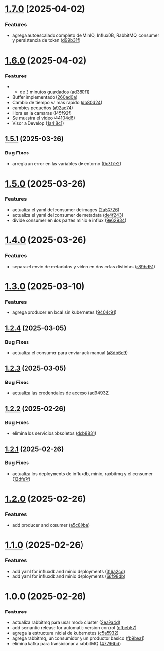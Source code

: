 # [1.7.0](https://github.com/adriantoral/ingenieria-datos-viabi/compare/v1.6.0...v1.7.0) (2025-04-02)


### Features

* agrega autoescalado completo de MinIO, InfluxDB, RabbitMQ, consumer y persistencia de token ([d99b31f](https://github.com/adriantoral/ingenieria-datos-viabi/commit/d99b31f5bb379324d8a7b5b119695626bd3c2b90))

# [1.6.0](https://github.com/adriantoral/ingenieria-datos-viabi/compare/v1.5.1...v1.6.0) (2025-04-02)


### Features

* + de 2 minutos guardados ([ad380f1](https://github.com/adriantoral/ingenieria-datos-viabi/commit/ad380f17d503903856c16ee56e914f279e3045ad))
* Buffer implementado ([260ad0a](https://github.com/adriantoral/ingenieria-datos-viabi/commit/260ad0aeffe75952bfa14496a25ddeaac155edb5))
* Cambio de tiempo va mas rapido ([db80d24](https://github.com/adriantoral/ingenieria-datos-viabi/commit/db80d24811e50b876482ff2b0d9d75d854da4788))
* cambios pequeños ([a92ac74](https://github.com/adriantoral/ingenieria-datos-viabi/commit/a92ac749199ddd007ca741c664f2aad4639fcab9))
* Hora en la camaras ([145f92f](https://github.com/adriantoral/ingenieria-datos-viabi/commit/145f92f087c1e1b8cc115674689fd4930ad2551c))
* Se muestra el video ([44104d6](https://github.com/adriantoral/ingenieria-datos-viabi/commit/44104d63bf483c9cad0428562b74e113fd06fb67))
* Visor a Develop ([1a418c1](https://github.com/adriantoral/ingenieria-datos-viabi/commit/1a418c10614cce632b875354557469c6e9110f88))

## [1.5.1](https://github.com/adriantoral/ingenieria-datos-viabi/compare/v1.5.0...v1.5.1) (2025-03-26)


### Bug Fixes

* arregla un error en las variables de entorno ([0c3f7e2](https://github.com/adriantoral/ingenieria-datos-viabi/commit/0c3f7e254071c41325a6cf75299b97d50a69d8ee))

# [1.5.0](https://github.com/adriantoral/ingenieria-datos-viabi/compare/v1.4.0...v1.5.0) (2025-03-26)


### Features

* actualiza el yaml del consumer de images ([2a53726](https://github.com/adriantoral/ingenieria-datos-viabi/commit/2a53726806eaae1660799baa59d01698f06ed976))
* actualiza el yaml del consumer de metadata ([de4f243](https://github.com/adriantoral/ingenieria-datos-viabi/commit/de4f243d080b70153730d0d452be594cb7ee5534))
* divide consumer en dos partes minio e influx ([9e62934](https://github.com/adriantoral/ingenieria-datos-viabi/commit/9e62934d72843504eecb44edf83befdfe16f1040))

# [1.4.0](https://github.com/adriantoral/ingenieria-datos-viabi/compare/v1.3.0...v1.4.0) (2025-03-26)


### Features

* separa el envio de metadatos y video en dos colas distintas ([c89bd51](https://github.com/adriantoral/ingenieria-datos-viabi/commit/c89bd51b7d1cf07290231e3bd9354d33c2a7ed27))

# [1.3.0](https://github.com/adriantoral/ingenieria-datos-viabi/compare/v1.2.4...v1.3.0) (2025-03-10)


### Features

* agrega producer en local sin kubernetes ([9404c91](https://github.com/adriantoral/ingenieria-datos-viabi/commit/9404c91b0490dd65013850d169975840198a8233))

## [1.2.4](https://github.com/adriantoral/ingenieria-datos-viabi/compare/v1.2.3...v1.2.4) (2025-03-05)


### Bug Fixes

* actualiza el consumer para enviar ack manual ([a8db6e9](https://github.com/adriantoral/ingenieria-datos-viabi/commit/a8db6e926f586ea1ba3e25484356b9090c7552fc))

## [1.2.3](https://github.com/adriantoral/ingenieria-datos-viabi/compare/v1.2.2...v1.2.3) (2025-03-05)


### Bug Fixes

* actualiza las credenciales de acceso ([ad94932](https://github.com/adriantoral/ingenieria-datos-viabi/commit/ad94932d035e94baef203146e9a0f1fc5abfda40))

## [1.2.2](https://github.com/adriantoral/ingenieria-datos-viabi/compare/v1.2.1...v1.2.2) (2025-02-26)


### Bug Fixes

* elimina los servicios obsoletos ([ddb8831](https://github.com/adriantoral/ingenieria-datos-viabi/commit/ddb88311dbb3db41a4e5c80cb0cb4ac26f4ed199))

## [1.2.1](https://github.com/adriantoral/ingenieria-datos-viabi/compare/v1.2.0...v1.2.1) (2025-02-26)


### Bug Fixes

* actualiza los deployments de influxdb, minio, rabbitmq y el consumer ([12dfe7f](https://github.com/adriantoral/ingenieria-datos-viabi/commit/12dfe7ff659718432cd1c38fae0103360a0119b9))

# [1.2.0](https://github.com/adriantoral/ingenieria-datos-viabi/compare/v1.1.0...v1.2.0) (2025-02-26)


### Features

* add producer and cosumer ([a5c80ba](https://github.com/adriantoral/ingenieria-datos-viabi/commit/a5c80bac8abbc1ff7616595fba6021e31747c445))

# [1.1.0](https://github.com/adriantoral/ingenieria-datos-viabi/compare/v1.0.0...v1.1.0) (2025-02-26)


### Features

* add yaml for influxdb and minio deployments ([316a2cd](https://github.com/adriantoral/ingenieria-datos-viabi/commit/316a2cd40330bd572fda5550f8004b1b1fdf2ae4))
* add yaml for influxdb and minio deployments ([66f98db](https://github.com/adriantoral/ingenieria-datos-viabi/commit/66f98db3bae60c18f1600ee9b0d1b66d706ad6a7))

# 1.0.0 (2025-02-26)


### Features

* actualiza rabbitmq para usar modo cluster ([2ea9a4d](https://github.com/adriantoral/ingenieria-datos-viabi/commit/2ea9a4df6a3d6c0b463442bae2529d6733b0ab51))
* add semantic release for automatic version control ([cfbeb57](https://github.com/adriantoral/ingenieria-datos-viabi/commit/cfbeb57e4efb417c1e20679d7d708a8144dbbb3f))
* agrega la estructura inicial de kubernetes ([c5a5932](https://github.com/adriantoral/ingenieria-datos-viabi/commit/c5a5932bd7049c83e557d9e032f01be28dd7bd00))
* agrega rabbitmq, un consumidor y un productor basico ([fb9bea1](https://github.com/adriantoral/ingenieria-datos-viabi/commit/fb9bea101bdfa53208e0162588834b6ea93f13a1))
* elimina kafka para transicionar a rabbitMQ ([47766bd](https://github.com/adriantoral/ingenieria-datos-viabi/commit/47766bd3b5f12d0ab85077e1eeb664ed0be41117))
